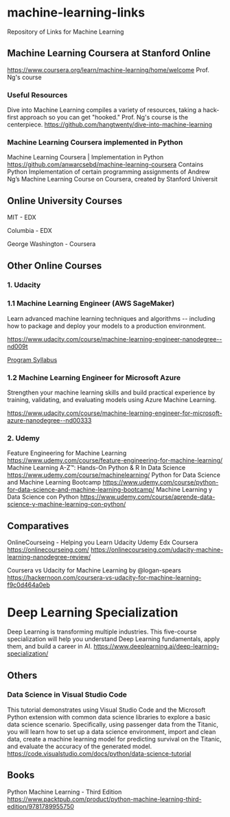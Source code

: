 # machine-learning-links
Repository of Links for Machine Learning

## Machine Learning Coursera at Stanford Online
https://www.coursera.org/learn/machine-learning/home/welcome
Prof. Ng's course

### Useful Resources
Dive into Machine Learning compiles a variety of resources, taking a hack-first approach so you can get "hooked." Prof. Ng's course is the centerpiece.
https://github.com/hangtwenty/dive-into-machine-learning

### Machine Learning Coursera implemented in Python
Machine Learning Coursera | Implementation in Python
https://github.com/anwarcsebd/machine-learning-coursera
Contains Python Implementation of certain programming assignments of Andrew Ng’s Machine Learning Course on Coursera, created by Stanford Universit

## Online University Courses
MIT - EDX

Columbia - EDX

George Washington  - Coursera


## Other Online Courses
### 1. Udacity 
### 1.1 Machine Learning Engineer (AWS SageMaker)
Learn advanced machine learning techniques and algorithms -- including how to package and deploy your models to a production environment.

https://www.udacity.com/course/machine-learning-engineer-nanodegree--nd009t

[Program Syllabus](https://s3.amazonaws.com/iridium-content/documents/en-US/machine-learning-engineer-nanodegree-program-syllabus.pdf)

### 1.2 Machine Learning Engineer for Microsoft Azure
Strengthen your machine learning skills and build practical experience by training, validating, and evaluating models using Azure Machine Learning.

https://www.udacity.com/course/machine-learning-engineer-for-microsoft-azure-nanodegree--nd00333

### 2. Udemy
Feature Engineering for Machine Learning
https://www.udemy.com/course/feature-engineering-for-machine-learning/
Machine Learning A-Z™: Hands-On Python & R In Data Science
https://www.udemy.com/course/machinelearning/
Python for Data Science and Machine Learning Bootcamp
https://www.udemy.com/course/python-for-data-science-and-machine-learning-bootcamp/
Machine Learning y Data Science con Python
https://www.udemy.com/course/aprende-data-science-y-machine-learning-con-python/


## Comparatives
OnlineCourseing - Helping you Learn
Udacity Udemy Edx Coursera
https://onlinecourseing.com/
https://onlinecourseing.com/udacity-machine-learning-nanodegree-review/

Coursera vs Udacity for Machine Learning by @logan-spears
https://hackernoon.com/coursera-vs-udacity-for-machine-learning-f9c0d464a0eb

# Deep Learning Specialization
Deep Learning is transforming multiple industries. This five-course specialization will help you understand Deep Learning fundamentals, apply them, and build a career in AI.
https://www.deeplearning.ai/deep-learning-specialization/

## Others

### Data Science in Visual Studio Code
This tutorial demonstrates using Visual Studio Code and the Microsoft Python extension with common data science libraries to explore a basic data science scenario. Specifically, using passenger data from the Titanic, you will learn how to set up a data science environment, import and clean data, create a machine learning model for predicting survival on the Titanic, and evaluate the accuracy of the generated model.
https://code.visualstudio.com/docs/python/data-science-tutorial

## Books
Python Machine Learning - Third Edition
https://www.packtpub.com/product/python-machine-learning-third-edition/9781789955750

